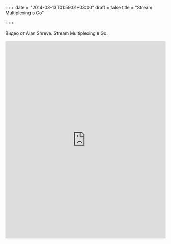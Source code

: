 +++
date = "2014-03-13T01:59:01+03:00"
draft = false
title = "Stream Multiplexing в Go"

+++

<p><span style="line-height: 1.6em;">Видео от&nbsp;</span><span style="line-height: 1.6em;">Alan Shreve.&nbsp;</span><span style="line-height: 1.6em;">Stream Multiplexing в Go.</span></p>
 <iframe width="100%" height="620" src="https://www.youtube.com/embed/cQD72EOEez8" frameborder="0" allowfullscreen></iframe>